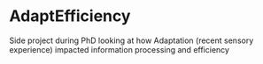 # AdaptEfficiency
Side project during PhD looking at how Adaptation (recent sensory experience) impacted information processing and efficiency
